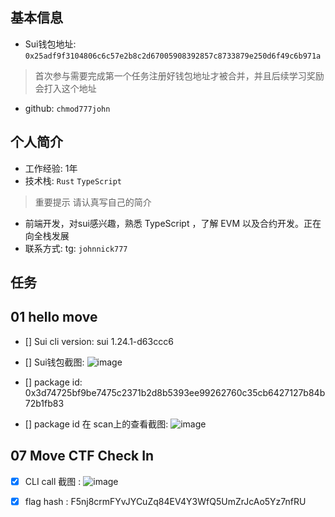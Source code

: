 ## 基本信息
- Sui钱包地址: `0x25adf9f3104806c6c57e2b8c2d67005908392857c8733879e250d6f49c6b971a`
> 首次参与需要完成第一个任务注册好钱包地址才被合并，并且后续学习奖励会打入这个地址
- github: `chmod777john`

## 个人简介
- 工作经验: 1年
- 技术栈: `Rust` `TypeScript`
> 重要提示 请认真写自己的简介
- 前端开发，对sui感兴趣，熟悉 TypeScript ，了解 EVM 以及合约开发。正在向全栈发展
- 联系方式: tg: `johnnick777` 

## 任务

##   01 hello move  
- [] Sui cli version: sui 1.24.1-d63ccc6
- [] Sui钱包截图: ![image](https://github.com/chmod777john/letsmove/assets/146207719/e08b21e3-3459-419c-8556-5b1b6768e10a)

- [] package id: 0x3d74725bf9be7475c2371b2d8b5393ee99262760c35cb6427127b84b72b1fb83
- [] package id 在 scan上的查看截图: ![image](https://github.com/chmod777john/letsmove/assets/146207719/0e739627-9ea2-4477-a3d7-3c10dfd88e4f)

##   07 Move CTF Check In
- [x] CLI call 截图 : ![image](https://github.com/chmod777john/letsmove/assets/146207719/3b97ef59-b53c-4777-9755-1e93c5e61f90)

- [x] flag hash : F5nj8crmFYvJYCuZq84EV4Y3WfQ5UmZrJcAo5Yz7nfRU
